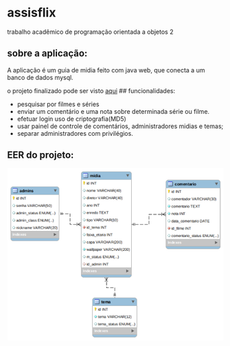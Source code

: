 # assisflix
<p>trabalho acadêmico de programação orientada a objetos 2</p>

## sobre a aplicação:
<p>A aplicação é um guia de midia feito com java web, que conecta a um banco de dados mysql.</p>
<p>o projeto finalizado pode ser visto <a href="https://assistix.herokuapp.com/">aqui</a>
## funcionalidades:
<ul>
<li>
pesquisar por filmes e séries
</li>
<li>
enviar um comentário e uma nota sobre determinada série ou filme.
</li>
<li>
efetuar login uso de criptografia(MD5)
</li>
<li>
usar painel de controle de comentários, administradores midias e temas;
</li>
<li>
separar administradores com privilégios.
</li>
</ul>

## EER do projeto:
<img src="./mysqleer.png">

